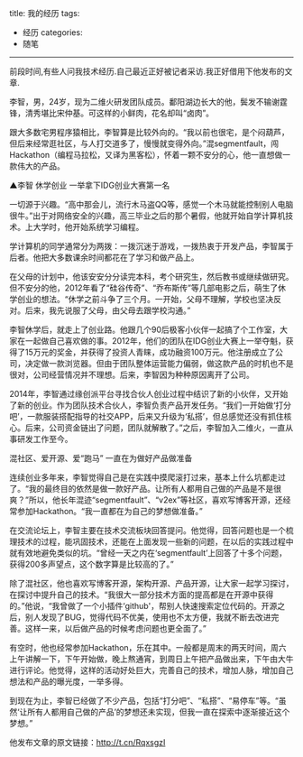 title: 我的经历
tags:
  - 经历
categories:
  - 随笔
  
---

前段时间,有些人问我技术经历.自己最近正好被记者采访.我正好借用下他发布的文章.

<!-- more -->

李智，男，24岁，现为二维火研发团队成员。鄱阳湖边长大的他，鬓发不输谢霆锋，清秀堪比宋仲基。可这样的小鲜肉，花名却叫“卤肉”。

跟大多数宅男程序猿相比，李智算是比较外向的。“我以前也很宅，是个闷葫芦，但后来经常逛社区，与人打交道多了，慢慢就变得外向。”混segmentfault，闯Hackathon（编程马拉松，又译为黑客松），怀着一颗不安分的心，他一直想做一款伟大的产品。


▲李智
休学创业
一举拿下IDG创业大赛第一名

一切源于兴趣。“高中那会儿，流行木马盗QQ等，感觉一个木马就能控制别人电脑很牛。”出于对网络安全的兴趣，高三毕业之后的那个暑假，他就开始自学计算机技术。上大学时，他开始系统学习编程。

学计算机的同学通常分为两拨：一拨沉迷于游戏，一拨热衷于开发产品，李智属于后者。他把大多数课余时间都花在了学习和做产品上。

在父母的计划中，他该安安分分读完本科，考个研究生，然后教书或继续做研究。但不安分的他，2012年看了“硅谷传奇”、“乔布斯传”等几部电影之后，萌生了休学创业的想法。“休学之前斗争了三个月。一开始，父母不理解，学校也坚决反对。后来，我先说服了父母，由父母去跟学校沟通。”

李智休学后，就走上了创业路。他跟几个90后极客小伙伴一起搞了个工作室，大家在一起做自己喜欢做的事。2012年，他们的团队在IDG创业大赛上一举夺魁，获得了15万元的奖金，并获得了投资人青睐，成功融资100万元。他注册成立了公司，决定做一款浏览器。但由于团队整体运营能力偏弱，做这款产品的时机也不是很对，公司经营情况并不理想。后来，李智因为种种原因离开了公司。

2014年，李智通过缘创派平台寻找合伙人创业过程中结识了新的小伙伴，又开始了新的创业。作为团队技术合伙人，李智负责产品开发任务。“我们一开始做‘打分吧’，一款服装搭配指导的社交APP，后来又升级为‘私搭’，但总感觉还没有抓住核心。后来，公司资金链出了问题，团队就解散了。”之后，李智加入二维火，一直从事研发工作至今。

混社区、爱开源、爱“跑马”
一直在为做好产品做准备

连续创业多年来，李智觉得自己是在实践中摸爬滚打过来，基本上什么坑都走过了。“我的最终目的依然是做一款好产品。让所有人都用自己做的产品是不是很爽？”所以，他长年混迹“segmentfault”、“v2ex”等社区，喜欢写博客开源，还经常参加Hackathon。“我一直都在为自己的梦想做准备。”

在交流论坛上，李智主要在技术交流板块回答提问。他觉得，回答问题也是一个梳理技术的过程，能巩固技术，还能在上面发现一些新的问题，在以后的实践过程中就有效地避免类似的坑。“曾经一天之内在‘segmentfault’上回答了十多个问题，获得200多声望点，这个数字算是比较高的了。”

除了混社区，他也喜欢写博客开源，架构开源、产品开源，让大家一起学习探讨，在探讨中提升自己的技术。“我很大一部分技术方面的提高都是在开源中获得的。”他说，“我曾做了一个小插件‘github'，帮别人快速搜索定位代码的。开源之后，别人发现了BUG，觉得代码不优美，使用也不太方便，我就不断去改进完善。这样一来，以后做产品的时候考虑问题也更全面了。”

有空时，他也经常参加Hackathon，乐在其中。一般都是周末的两天时间，周六上午讲解一下，下午开始做，晚上熬通宵，到周日上午把产品做出来，下午由大牛进行评论。他觉得，这样的活动好处巨大，完善自己的技术，增加人脉，增加自己想法和产品的曝光度，一举多得。

到现在为止，李智已经做了不少产品，包括“打分吧”、“私搭”、“易停车”等。“虽然‘让所有人都用自己做的产品’的梦想还未实现，但我一直在探索中逐渐接近这个梦想。”



他发布文章的原文链接：http://t.cn/RqxsgzI
